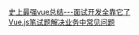 [史上最强vue总结---面试开发全靠它了](https://juejin.cn/post/6850037277675454478)   
[Vue.js笔试题解决业务中常见问题](https://juejin.cn/post/6916664414422695949#heading-5)
